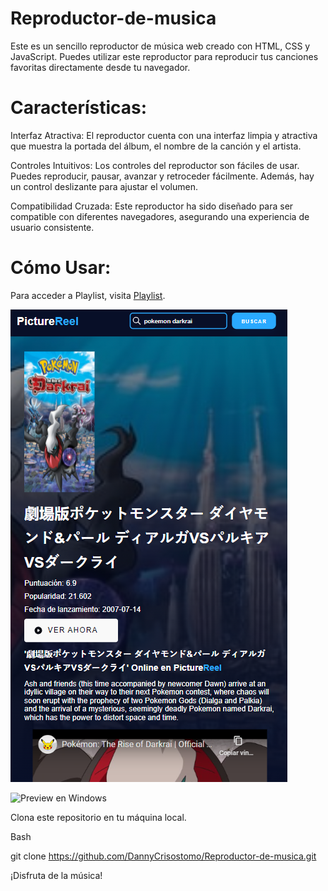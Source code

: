 # Reproductor-de-musica

Este es un sencillo reproductor de música web creado con HTML, CSS y JavaScript. Puedes utilizar este reproductor para reproducir tus canciones favoritas directamente desde tu navegador.

# Características:

Interfaz Atractiva: El reproductor cuenta con una interfaz limpia y atractiva que muestra la portada del álbum, el nombre de la canción y el artista.

Controles Intuitivos: Los controles del reproductor son fáciles de usar. Puedes reproducir, pausar, avanzar y retroceder fácilmente. Además, hay un control deslizante para ajustar el volumen.

Compatibilidad Cruzada: Este reproductor ha sido diseñado para ser compatible con diferentes navegadores, asegurando una experiencia de usuario consistente.

# Cómo Usar:

Para acceder a Playlist, visita [Playlist](https://harmonious-peony-60095b.netlify.app/).

![Preview en Móvil](https://github.com/DannyCrisostomo/PictureReel/blob/4f5727024fa700623c6b72a04fc406ff00899f18/img/movil.png)

![Preview en Windows](https://github.com/DannyCrisostomo/Reproductor-de-musica/blob/743bc5fb1fa96848f7321b62cbdaaf110c37cbc8/Playlist.jpg)

Clona este repositorio en tu máquina local.

Bash

git clone https://github.com/DannyCrisostomo/Reproductor-de-musica.git

¡Disfruta de la música!
